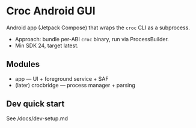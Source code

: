 # Croc Android GUI
Android app (Jetpack Compose) that wraps the `croc` CLI as a subprocess.
- Approach: bundle per-ABI `croc` binary, run via ProcessBuilder.
- Min SDK 24, target latest.
## Modules
- app — UI + foreground service + SAF
- (later) crocbridge — process manager + parsing
## Dev quick start
See /docs/dev-setup.md
